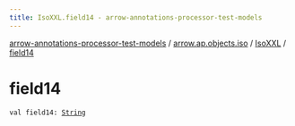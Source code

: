 ```yaml
---
title: IsoXXL.field14 - arrow-annotations-processor-test-models
---
```


[arrow-annotations-processor-test-models](../../index.html) / [arrow.ap.objects.iso](../index.html) / [IsoXXL](index.html) / [field14](./field14.html)

# field14

`val field14: `[`String`](https://kotlinlang.org/api/latest/jvm/stdlib/kotlin/-string/index.html)